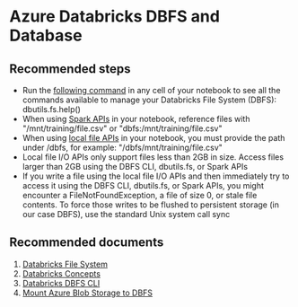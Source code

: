 <properties
	pageTitle="Databricks DBFS and Database Issues"
	description="Databricks DBFS and Database Issues"
	service="microsoft.Databricks"
	resource="workspaces"
	authors="kywe665"
	displayOrder="8"
	selfHelpType="resource"
	supportTopicIds="32612191"
	resourceTags=""
	productPesIds="16432"
	cloudEnvironments="public, fairfax, usnat, ussec"
	articleId="40cf8bd8-e8e7-4632-a1b9-d8a238140f5b"
	ownershipId="AzureData_AzureDatabricks"
/> 

# Azure Databricks DBFS and Database

## **Recommended steps**

- Run the [following command](https://docs.azuredatabricks.net/user-guide/dbfs-databricks-file-system.html#access-dbfs-with-dbutils) in any cell of your notebook to see all the commands available to manage your Databricks File System (DBFS): dbutils.fs.help()
- When using [Spark APIs](https://docs.azuredatabricks.net/user-guide/dbfs-databricks-file-system.html#access-dbfs-using-spark-apis) in your notebook, reference files with "/mnt/training/file.csv" or "dbfs:/mnt/training/file.csv"
- When using [local file APIs](https://docs.azuredatabricks.net/user-guide/dbfs-databricks-file-system.html#access-dbfs-using-local-file-apis) in your notebook, you must provide the path under /dbfs, for example: "/dbfs/mnt/training/file.csv"
- Local file I/O APIs only support files less than 2GB in size. Access files larger than 2GB using the DBFS CLI, dbutils.fs, or Spark APIs
- If you write a file using the local file I/O APIs and then immediately try to access it using the DBFS CLI, dbutils.fs, or Spark APIs, you might encounter a FileNotFoundException, a file of size 0, or stale file contents. To force those writes to be flushed to persistent storage (in our case DBFS), use the standard Unix system call sync

## **Recommended documents**

1. [Databricks File System](https://docs.azuredatabricks.net/user-guide/dbfs-databricks-file-system.html)
2. [Databricks Concepts](https://docs.azuredatabricks.net/getting-started/concepts.html)
3. [Databricks DBFS CLI](https://docs.databricks.com/user-guide/dev-tools/databricks-cli.html#dbfs-cli)
4. [Mount Azure Blob Storage to DBFS](https://docs.databricks.com/spark/latest/data-sources/azure/azure-storage.html)
